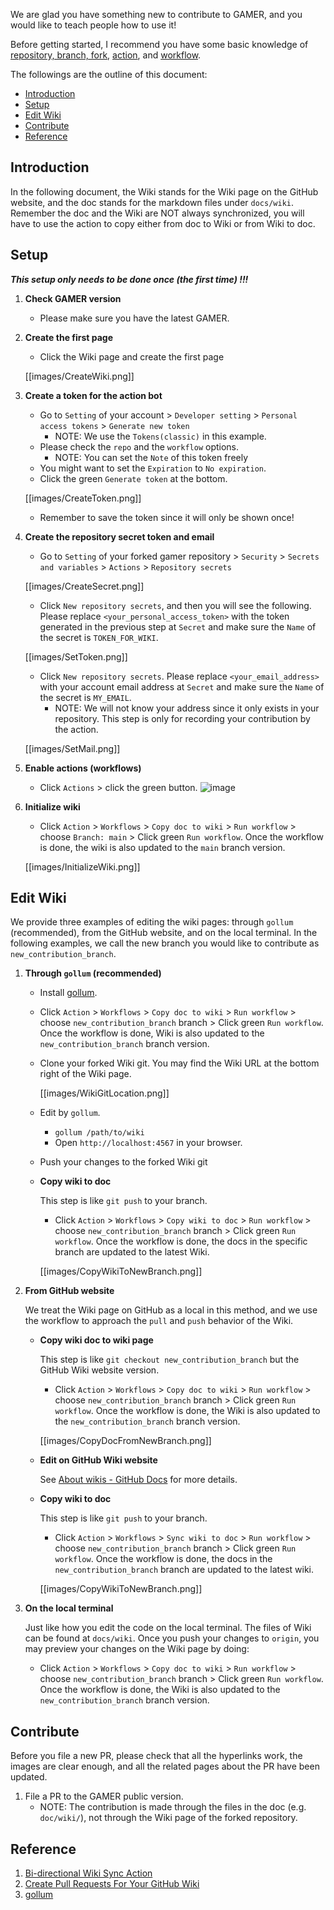 We are glad you have something new to contribute to GAMER, and you would like to teach people how to use it!

Before getting started, I recommend you have some basic knowledge of [repository, branch, fork](https://docs.github.com/en/repositories/creating-and-managing-repositories/about-repositories), [action](https://docs.github.com/en/actions), and [workflow](https://docs.github.com/en/actions/using-workflows).

The followings are the outline of this document:
* [Introduction](#Introduction)
* [Setup](#Setup)
* [Edit Wiki](#Edit-Wiki)
* [Contribute](#Contribute)
* [Reference](#Reference)

## Introduction
In the following document, the Wiki stands for the Wiki page on the GitHub website, and the doc stands for the markdown files under `docs/wiki`. Remember the doc and the Wiki are NOT always synchronized, you will have to use the action to copy either from doc to Wiki or from Wiki to doc. 

## Setup
**_This setup only needs to be done once (the first time) !!!_**

1. **Check GAMER version**
   * Please make sure you have the latest GAMER.

1. **Create the first page**
   * Click the Wiki page and create the first page

   [[images/CreateWiki.png]]

1. **Create a token for the action bot**
   * Go to `Setting` of your account > `Developer setting` > `Personal access tokens` > `Generate new token`
      - NOTE: We use the `Tokens(classic)` in this example.
   * Please check the `repo` and the `workflow` options.
      - NOTE: You can set the `Note` of this token freely
   * You might want to set the `Expiration` to `No expiration`.
   * Click the green `Generate token` at the bottom.

   [[images/CreateToken.png]]

   * Remember to save the token since it will only be shown once!

1. **Create the repository secret token and email**
   * Go to `Setting` of your forked gamer repository > `Security` > `Secrets and variables` > `Actions` > `Repository secrets`
   
   [[images/CreateSecret.png]]

   * Click `New repository secrets`, and then you will see the following. Please replace `<your_personal_access_token>` with the token generated in the previous step at `Secret` and make sure the `Name` of the secret is `TOKEN_FOR_WIKI`. 

   [[images/SetToken.png]]

   * Click `New repository secrets`. Please replace `<your_email_address>` with your account email address at `Secret` and make sure the `Name` of the secret is `MY_EMAIL`.
      - NOTE: We will not know your address since it only exists in your repository. This step is only for recording your contribution by the action.

   [[images/SetMail.png]]

1. **Enable actions (workflows)**
   * Click `Actions` > click the green button.
   ![image](https://github.com/ChunYen-Chen/CheckNode/assets/70311975/9e58d4a8-3248-4ceb-81ff-276a6943149d)

1. **Initialize wiki**
   * Click `Action` > `Workflows` > `Copy doc to wiki` > `Run workflow` > choose `Branch: main` > Click green `Run workflow`. Once the workflow is done, the wiki is also updated to the `main` branch version.

   [[images/InitializeWiki.png]]

## Edit Wiki
We provide three examples of editing the wiki pages: through `gollum` (recommended), from the GitHub website, and on the local terminal. In the following examples, we call the new branch you would like to contribute as `new_contribution_branch`.

1. **Through `gollum` (recommended)**
   - Install [gollum](https://github.com/gollum/gollum).
   - Click `Action` > `Workflows` > `Copy doc to wiki` > `Run workflow` > choose `new_contribution_branch` branch > Click green `Run workflow`. Once the workflow is done, Wiki is also updated to the `new_contribution_branch` branch version.
   - Clone your forked Wiki git. You may find the Wiki URL at the bottom right of the Wiki page.

     [[images/WikiGitLocation.png]]

   - Edit by `gollum`. 
     * `gollum /path/to/wiki`
     * Open `http://localhost:4567` in your browser.
   - Push your changes to the forked Wiki git
   - **Copy wiki to doc**

     This step is like `git push` to your branch.
     * Click `Action` > `Workflows` > `Copy wiki to doc` > `Run workflow` > choose `new_contribution_branch` branch > Click green `Run workflow`. Once the workflow is done, the docs in the specific branch are updated to the latest Wiki.

     [[images/CopyWikiToNewBranch.png]]

1. **From GitHub website**

   We treat the Wiki page on GitHub as a local in this method, and we use the workflow to approach the `pull` and `push` behavior of the Wiki.
   - **Copy wiki doc to wiki page**

     This step is like `git checkout new_contribution_branch` but the GitHub Wiki website version. 
     * Click `Action` > `Workflows` > `Copy doc to wiki` > `Run workflow` > choose `new_contribution_branch` branch > Click green `Run workflow`. Once the workflow is done, the Wiki is also updated to the `new_contribution_branch` branch version.

      [[images/CopyDocFromNewBranch.png]]

   - **Edit on GitHub Wiki website**

      See [About wikis - GitHub Docs](https://docs.github.com/en/communities/documenting-your-project-with-wikis/about-wikis) for more details.
   - **Copy wiki to doc**

     This step is like `git push` to your branch.
     * Click `Action` > `Workflows` > `Sync wiki to doc` > `Run workflow` > choose `new_contribution_branch` branch > Click green `Run workflow`. Once the workflow is done, the docs in the `new_contribution_branch` branch are updated to the latest wiki.

      [[images/CopyWikiToNewBranch.png]]

1. **On the local terminal**

   Just like how you edit the code on the local terminal. The files of Wiki can be found at `docs/wiki`. Once you push your changes to `origin`, you may preview your changes on the Wiki page by doing:
   * Click `Action` > `Workflows` > `Copy doc to wiki` > `Run workflow` > choose `new_contribution_branch` branch > Click green `Run workflow`. Once the workflow is done, the Wiki is also updated to the `new_contribution_branch` branch version.

## Contribute
   Before you file a new PR, please check that all the hyperlinks work, the images are clear enough, and all the related pages about the PR have been updated.
   1. File a PR to the GAMER public version.
      * NOTE: The contribution is made through the files in the doc (e.g. `doc/wiki/`), not through the Wiki page of the forked repository.

## Reference
1. [Bi-directional Wiki Sync Action](https://github.com/marketplace/actions/bi-directional-wiki-sync-action)
1. [Create Pull Requests For Your GitHub Wiki](https://nimblehq.co/blog/create-github-wiki-pull-request)
1. [gollum](https://github.com/gollum/gollum)